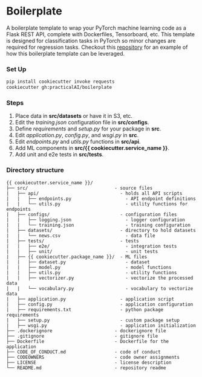 # Boilerplate

A boilerplate template to wrap your PyTorch machine learning code as a Flask REST API, complete with Dockerfiles, Tensorboard, etc. This template is designed for classification tasks in PyTorch so minor changes are required for regression tasks. Checkout this [repository]() for an example of how this boilerplate template can be leveraged.

### Set Up
```bash
pip install cookiecutter invoke requests
cookiecutter gh:practicalAI/boilerplate
```

### Steps
1. Place data in **src/datasets** or have it in S3, etc.
2. Edit the *training.json* configuration file in **src/configs**.
3. Define *requirements* and *setup.py* for your package in **src**.
4. Edit *application.py*, *config.py*, and *wsgi.py* in **src**.
5. Edit *endpoints.py* and *utils.py* functions in **src/api**.
6. Add ML components in **src/{{ cookiecutter.service_name }}**.
7. Add unit and e2e tests in **src/tests**.

### Directory structure
```
{{ cookiecutter.service_name }}/
├── src/                                - source files
|   ├── api/                              - holds all API scripts
|   |   ├── endpoints.py                    - API endpoint definitions
|   |   └── utils.py                        - utility functions for endpoints
|   ├── configs/                          - configuration files
|   |   ├── logging.json                    - logger configuration
|   |   └── training.json                   - training configuration
|   ├── datasets/                         - directory to hold datasets
|   |   └── news.csv                        - data file
|   ├── tests/                            - tests
|   |   ├── e2e/                            - integration tests
|   |   ├── unit/                           - unit tests
|   ├── {{ cookiecutter.package_name }}/  - ML files
|   |   ├── dataset.py                      - dataset
|   |   ├── model.py                        - model functions
|   |   ├── utils.py                        - utility functions
|   |   ├── vectorizer.py                   - vectorize the processed data
|   |   └── vocabulary.py                   - vocabulary to vectorize data
|   ├── application.py                    - application script
|   ├── config.py                         - application configuration
|   ├── requirements.txt                  - python package requirements
|   ├── setup.py                          - custom package setup
|   ├── wsgi.py                           - application initialization
├── .dockerignore                       - dockerignore file
├── .gitignore                          - gitignore file
├── Dockerfile                          - Dockerfile for the application
├── CODE_OF_CONDUCT.md                  - code of conduct
├── CODEOWNERS                          - code owner assignments
├── LICENSE                             - license description
└── README.md                           - repository readme
```